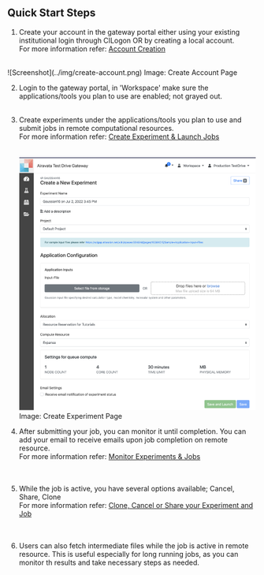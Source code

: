 ## Quick Start Steps
1. Create your account in the gateway portal either using your existing institutional login through CILogon OR by creating a local account.
<br>For more information refer: <a href="/user-documentation/account-creation" target="_blank">Account Creation</a><br>
</br>
![Screenshot](../img/create-account.png)
Image: Create Account Page

2. Login to the gateway portal, in 'Workspace' make sure the applications/tools you plan to use are enabled; not grayed out.
<br></br>

3. Create experiments under the applications/tools you plan to use and submit jobs in remote computational resources.
 <br>For more information refer: <a href="/user-documentation/create-experiment-launch-job" target="_blank">Create Experiment & Launch Jobs</a><br>
<br></br>
![Screenshot](../img/createexp.png)
Image: Create Experiment Page

4. After submitting your job, you can monitor it until completion. You can add your email to receive emails upon job completion on remote resource. 
 <br>For more information refer: <a href="/user-documentation/monitor-experiment" target="_blank">Monitor Experiments & Jobs</a><br>
<br></br>


5. While the job is active, you have several options available; Cancel, Share, Clone
 <br>For more information refer: <a href="/user-documentation/clone-cancel-share" target="_blank">Clone, Cancel or Share your Experiment and Job</a><br>
<br></br>

6. Users can also fetch intermediate files while the job is active in remote resource. This is useful especially for long running jobs, as you can monitor th results and take necessary steps as needed. 


